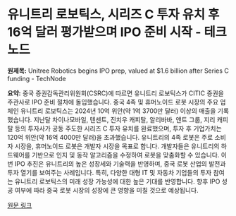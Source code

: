 # 유니트리 로보틱스, 시리즈 C 투자 유치 후 16억 달러 평가받으며 IPO 준비 시작 - 테크노드

**원제목:** Unitree Robotics begins IPO prep, valued at $1.6 billion after Series C funding - TechNode

**요약:** 중국 증권감독관리위원회(CSRC)에 따르면 유니트리 로보틱스가 CITIC 증권을 주관사로 IPO 준비 절차에 돌입했습니다. 중국 4족 및 휴머노이드 로봇 시장의 주요 업체인 유니트리 로보틱스는 2024년 10억 위안(약 1억 3700만 달러) 이상의 매출을 기록했습니다. 지난달 차이나모바일, 텐센트, 진치우 캐피탈, 알리바바, 앤트 그룹, 지리 캐피탈 등의 투자사가 공동 주도한 시리즈 C 투자 유치를 완료했으며, 투자 후 기업가치는 120억 위안(약 16억 4000만 달러)을 초과했습니다. 유니트리의 4족 로봇은 주로 소비자 시장을, 휴머노이드 로봇은 개발자 시장을 목표로 합니다. 개발자들은 유니트리의 하드웨어를 기반으로 인지 및 동작 알고리즘을 수정하여 로봇을 맞춤화할 수 있습니다.  이번 IPO 추진은 유니트리의 높은 성장세와 기술력을 반영하며,  중국 로봇 산업의 발전과 투자 열기를 보여주는 사례입니다.  특히,  다양한 대형 IT 및 자동차 기업들의 투자 참여는 유니트리 로보틱스의 미래 성장 가능성에 대한 높은 기대를 반영합니다.  향후 IPO 성공 여부에 따라 중국 로봇 시장의 성장에 큰 영향을 미칠 것으로 예상됩니다.

[원문 링크](https://technode.com/2025/07/21/unitree-robotics-begins-ipo-prep-valued-at-1-6-billion-after-series-c-funding/)
